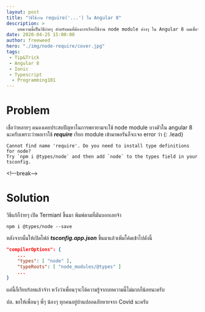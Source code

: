 ```yaml
---
layout: post
title: "วิธีใช้งาน require('...') ใน Angular 8"
description: > 
    บทความนี้เป็นวิธีง่ายๆ สำหรับคนที่ต้องการเรียกใช้งาน node module ต่างๆ ใน Angular 8 ผมเชื่อว่าหลายๆ คนก็น่าจะรู้แล้วแต่ว่า บางคนก็ยังไม่รู้นะครับ
date: 2020-04-25 15:00:00
author: freeweed
hero: "./img/node-require/cover.jpg"
tags: 
 - Tip&Trick
 - Angular 8
 - Ionic
 - Typescript
  - Programming101
---
```


# Problem
เชื่อว่าหลายๆ คนคงเคยประสบปัญหาในการพยายามจะใช้ node module บางตัวใน angular 8 นะครับเพราะว่าพอเราใช้ ***require*** เรียก module เข้ามาพอรันก็จะเจอ error ว่า
{: .lead}

~~~
Cannot find name 'require'. Do you need to install type definitions for node? 
Try `npm i @types/node` and then add `node` to the types field in your tsconfig.
~~~
<!–-break-–>

# Solution

วิธีแก้ก็ง่ายๆ เปิด Termianl ขึ้นมา พิมพ์ตามที่มันบอกเลยจ้า

```
npm i @types/node --save
```

หลังจากนั้นให้เปิดไฟล์ ***tsconfig.app.json*** ขึ้นมาแล้วเพิ่มโค้ดเข้าไปดังนี้

```json
"compilerOptions": {
    ...
    "types": [ "node" ],
    "typeRoots": [ "node_modules/@types" ]
    ...
}
```

แค่นี้ก็เรียบร้อยแล้วจ้าา หวังว่าเพื่อนๆจะได้ความรู้จากบทความนี้ไม่มากก็น้อยนะครับ

ปล. ขอให้เพื่อนๆ พี่ๆ น้องๆ ทุกคนอยู่บ้านปลอดภัยหายจาก Covid นะครับ